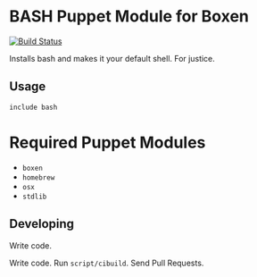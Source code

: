 # BASH Puppet Module for Boxen

[![Build Status](https://travis-ci.org/boxen/puppet-bash.png)](https://travis-ci.org/boxen/puppet-bash)

Installs bash and makes it your default shell. For justice.

## Usage

```puppet
include bash
```

# Required Puppet Modules

* `boxen`
* `homebrew`
* `osx`
* `stdlib`

## Developing

Write code.

Write code. Run `script/cibuild`. Send Pull Requests.

